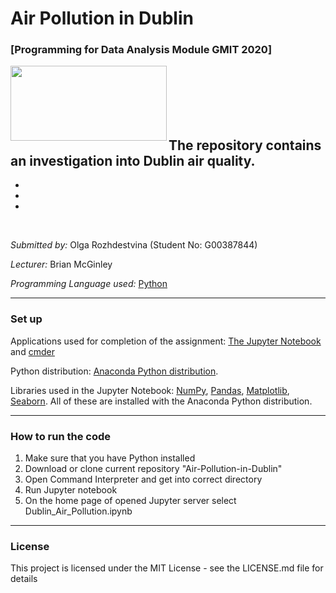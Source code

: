 # Air Pollution in Dublin
### [Programming for Data Analysis Module GMIT 2020]

<img align="left" width="250" height="120" src="https://s.clipartkey.com/mpngs/s/326-3267185_car-in-a-polluted-city-pollution-air-cartoon.png">

<br><br><br><br><br>

The repository contains an investigation into Dublin air quality.
  - 
  - 
  - 
  - 


<br>

*Submitted by:* Olga Rozhdestvina (Student No: G00387844) 

*Lecturer:* Brian McGinley

*Programming Language used:* [Python](https://www.python.org/)


---


### Set up

Applications used for completion of the assignment: [The Jupyter Notebook](https://jupyter.org/) and [cmder](http://cmder.net/)

Python distribution: [Anaconda Python distribution](https://www.anaconda.com/).

Libraries used in the Jupyter Notebook: [NumPy](https://numpy.org/), [Pandas](https://pandas.pydata.org/), [Matplotlib](https://matplotlib.org/), [Seaborn](https://seaborn.pydata.org/). All of these are installed with the Anaconda Python distribution.


---


###  How to run the code


1. Make sure that you have Python installed
2. Download or clone current repository "Air-Pollution-in-Dublin"
3. Open Command Interpreter and get into correct directory
4. Run Jupyter notebook
5. On the home page of opened Jupyter server select Dublin_Air_Pollution.ipynb


---


### License

This project is licensed under the MIT License - see the LICENSE.md file for details